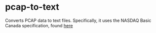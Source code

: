 # pcap-to-text

Converts PCAP data to text files. Specifically, it uses the NASDAQ Basic Canada specification, found [here](nasdaq.com/docs/2020/02/24/NasdaqBasicCanadaSpecification1.1.pdf)